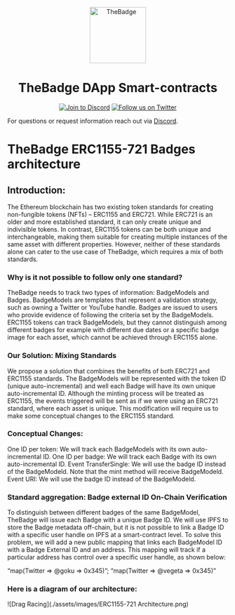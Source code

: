 <p align="center">
  <a href="https://thebadge.xyz">
    <img alt="TheBadge" src="public/favicon/favicon.svg" width="128">
  </a>
</p>

<h1 align="center">TheBadge DApp Smart-contracts</h1>

<p align="center">
  <a href="https://discord.com/invite/FTxtkgbAC4"><img src="https://img.shields.io/discord/1006480637512917033?style=plastic" alt="Join to Discord"></a>
  <a href="https://twitter.com/intent/user?screen_name=thebadgexyz"><img src="https://img.shields.io/twitter/follow/thebadgexyz?style=social" alt="Follow us on Twitter"></a>
</p>

For questions or request information reach out via [Discord](https://discord.gg/tVP75NqVuC).

# TheBadge ERC1155-721 Badges architecture

## Introduction:

The Ethereum blockchain has two existing token standards for creating non-fungible tokens (NFTs) – ERC1155 and ERC721. While ERC721 is an older and more established standard, it can only create unique and indivisible tokens. In contrast, ERC1155 tokens can be both unique and interchangeable, making them suitable for creating multiple instances of the same asset with different properties. However, neither of these standards alone can cater to the use case of TheBadge, which requires a mix of both standards.

### Why is it not possible to follow only one standard?

TheBadge needs to track two types of information: BadgeModels and Badges. BadgeModels are templates that represent a validation strategy, such as owning a Twitter or YouTube handle. Badges are issued to users who provide evidence of following the criteria set by the BadgeModels. ERC1155 tokens can track BadgeModels, but they cannot distinguish among different badges for example with different due dates or a specific badge image for each asset, which cannot be achieved through ERC1155 alone.

### Our Solution: Mixing Standards

We propose a solution that combines the benefits of both ERC721 and ERC1155 standards. The BadgeModels will be represented with the token ID (unique auto-incremental) and well each Badge will have its own unique auto-incremental ID. Although the minting process will be treated as ERC1155, the events triggered will be sent as if we were using an ERC721 standard, where each asset is unique. This modification will require us to make some conceptual changes to the ERC1155 standard.

### Conceptual Changes:

One ID per token: We will track each BadgeModels with its own auto-incremental ID.
One ID per badge: We will track each Badge with its own auto-incremental ID.
Event TransferSingle: We will use the badge ID instead of the BadgeModeld. Note that the mint method will receive BadgeModeld.
Event URI: We will use the badge ID instead of the BadgeModeld.

### Standard aggregation: Badge external ID On-Chain Verification

To distinguish between different badges of the same BadgeModel, TheBadge will issue each Badge with a unique Badge ID. We will use IPFS to store the Badge metadata off-chain, but it is not possible to link a Badge ID with a specific user handle on IPFS at a smart-contract level. To solve this problem, we will add a new public mapping that links each BadgeModel ID with a Badge External ID and an address. This mapping will track if a particular address has control over a specific user handle, as shown below:

“map(Twitter => @goku => 0x345)”;
“map(Twitter => @vegeta => 0x345)”

### Here is a diagram of our architecture:

![Drag Racing](./assets/images/ERC1155-721 Architecture.png)
